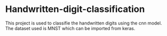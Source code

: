 # Handwritten-digit-classification
This project is used to classifie the handwritten digits using the cnn model.
The dataset used is MNST which can be imported from keras.
